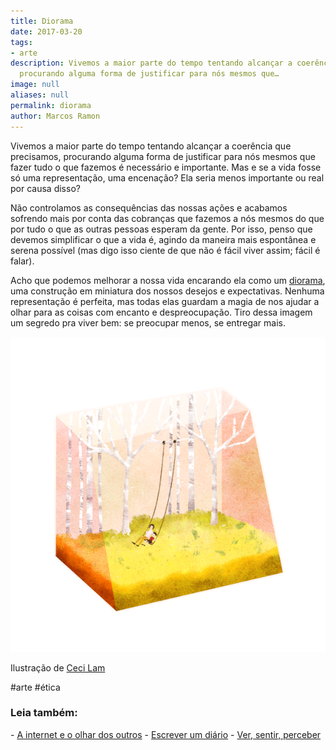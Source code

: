 ```yaml
---
title: Diorama
date: 2017-03-20
tags:
- arte
description: Vivemos a maior parte do tempo tentando alcançar a coerência que precisamos,
  procurando alguma forma de justificar para nós mesmos que…
image: null
aliases: null
permalink: diorama
author: Marcos Ramon
---
```

Vivemos a maior parte do tempo tentando alcançar a coerência que precisamos, procurando alguma forma de justificar para nós mesmos que fazer tudo o que fazemos é necessário e importante. Mas e se a vida fosse só uma representação, uma encenação? Ela seria menos importante ou real por causa disso?

Não controlamos as consequências das nossas ações e acabamos sofrendo mais por conta das cobranças que fazemos a nós mesmos do que por tudo o que as outras pessoas esperam da gente. Por isso, penso que devemos simplificar o que a vida é, agindo da maneira mais espontânea e serena possível (mas digo isso ciente de que não é fácil viver assim; fácil é falar).

Acho que podemos melhorar a nossa vida encarando ela como um [diorama](https://pt.wikipedia.org/wiki/Diorama), uma construção em miniatura dos nossos desejos e expectativas. Nenhuma representação é perfeita, mas todas elas guardam a magia de nos ajudar a olhar para as coisas com encanto e despreocupação. Tiro dessa imagem um segredo pra viver bem: se preocupar menos, se entregar mais.

<img src="/assets/img/diorama-medium.gif">

Ilustração de [Ceci Lam](https://www.behance.net/ceciilam)


#arte #ética

<h3>Leia também:</h3>
- <a href="/a-internet-e-o-olhar-dos-outros">A internet e o olhar dos outros</a>
- <a href="/escrever-um-diario">Escrever um diário</a>
- <a href="/ver-sentir-perceber">Ver, sentir, perceber</a>
